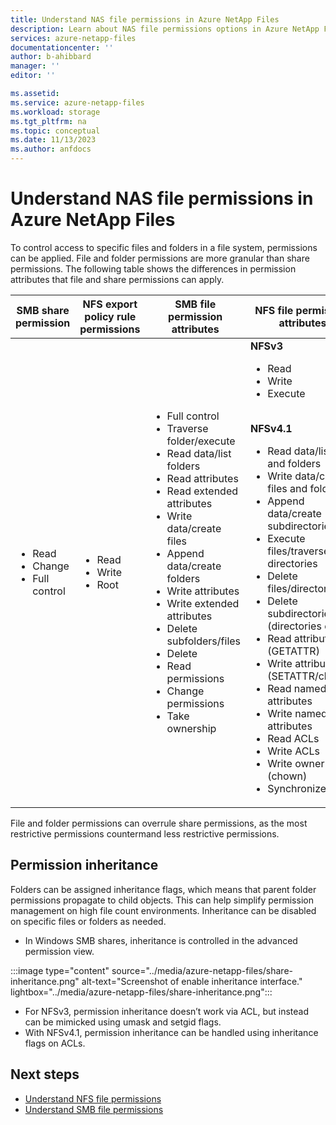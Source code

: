 ```yaml
---
title: Understand NAS file permissions in Azure NetApp Files
description: Learn about NAS file permissions options in Azure NetApp Files.   
services: azure-netapp-files
documentationcenter: ''
author: b-ahibbard
manager: ''
editor: ''

ms.assetid:
ms.service: azure-netapp-files
ms.workload: storage
ms.tgt_pltfrm: na
ms.topic: conceptual
ms.date: 11/13/2023
ms.author: anfdocs
---
```


# Understand NAS file permissions in Azure NetApp Files

To control access to specific files and folders in a file system, permissions can be applied. File and folder permissions are more granular than share permissions. The following table shows the differences in permission attributes that file and share permissions can apply.

| SMB share permission | NFS export policy rule permissions | SMB file permission attributes | NFS file permission attributes |
| --- | --- | --- | --- |
| <ul><li>Read</li><li>Change</li><li>Full control</li></ul> | <ul><li>Read</li><li>Write</li><li>Root</li></ul> | <ul><li>Full control</li><li>Traverse folder/execute</li><li>Read data/list folders</li><li>Read attributes</li><li>Read extended attributes</li><li>Write data/create files</li><li>Append data/create folders</li><li>Write attributes</li><li>Write extended attributes</li><li>Delete subfolders/files</li><li>Delete</li><li>Read permissions</li><li>Change permissions</li><li>Take ownership</li></ul> | **NFSv3** <br /> <ul><li>Read</li><li>Write</li><li>Execute</li></ul> <br /> **NFSv4.1** <br /> <ul><li>Read data/list files and folders</li><li>Write data/create files and folders</li><li>Append data/create subdirectories</li><li>Execute files/traverse directories</li><li>Delete files/directories</li><li>Delete subdirectories (directories only)</li><li>Read attributes (GETATTR)</li><li>Write attributes (SETATTR/chmod)</li><li>Read named attributes</li><li>Write named attributes</li><li>Read ACLs</li><li>Write ACLs</li><li>Write owner (chown)</li><li>Synchronize I/O</li></ul> |

File and folder permissions can overrule share permissions, as the most restrictive permissions countermand less restrictive permissions.

## Permission inheritance 

Folders can be assigned inheritance flags, which means that parent folder permissions propagate to child objects. This can help simplify permission management on high file count environments. Inheritance can be disabled on specific files or folders as needed.

* In Windows SMB shares, inheritance is controlled in the advanced permission view.

:::image type="content" source="../media/azure-netapp-files/share-inheritance.png" alt-text="Screenshot of enable inheritance interface." lightbox="../media/azure-netapp-files/share-inheritance.png":::

* For NFSv3, permission inheritance doesn’t work via ACL, but instead can be mimicked using umask and setgid flags. 
* With NFSv4.1, permission inheritance can be handled using inheritance flags on ACLs. 

## Next steps 

* [Understand NFS file permissions](network-attached-file-permissions-nfs.md)
* [Understand SMB file permissions](network-attached-file-permissions-smb.md)